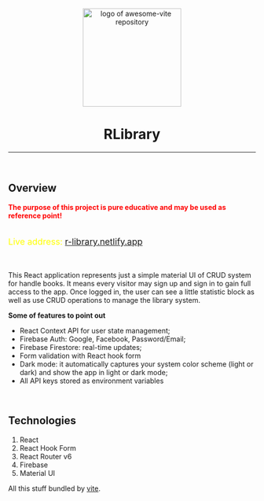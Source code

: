 <!--lint disable awesome-heading awesome-github awesome-toc double-link -->

<p align="center">
  <br>
  <img width="200" src="https://github.com/vitejs/awesome-vite/raw/master/assets/logo.svg" alt="logo of awesome-vite repository">
  <br>
</p>

<h1 align='center'>RLibrary</h1>
<hr><br>
<h2>Overview</h2>
<b style="color:red;">The purpose of this project is pure educative and may be used as reference point! </b>
<br><br>

<p style="color: yellow; font-size: 1.1rem;">Live address: <a href="https://r-library.netlify.app" traget="_blank">r-library.netlify.app</a></p>
<br>

<p>This React application represents just a simple material UI of CRUD system for handle books. It means every visitor may sign up and sign in to gain full access to the app. Once logged in, the user can see a little statistic block as well as use CRUD operations to manage the library system.</p>
<p><b>Some of features to point out</b>
<ul>
  <li>React Context API for user state management;</li>
  <li>Firebase Auth: Google, Facebook, Password/Email;</li>
  <li>Firebase Firestore: real-time updates;</li>
  <li>Form validation with React hook form</li>
  <li>Dark mode: it automatically captures your system color scheme (light or dark) and show the app in light or dark mode;</li>
  <li>All API keys stored as environment variables</li>
</ul>
<br>

<h2>Technologies</h2>
<ol>
  <li>React</li>
  <li>React Hook Form</li>
  <li>React Router v6</li>
  <li>Firebase</li>
  <li>Material UI</li>
</ol>
<p>All this stuff bundled by <a href="https://vitejs.dev" target="_blank">vite</a>.</p>

<!--lint ignore-->
